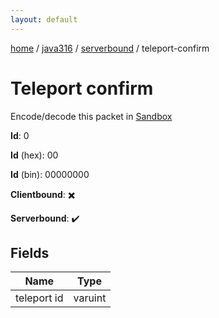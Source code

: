 ```yaml
---
layout: default
---
```


[home](/)  /  [java316](/protocol/java316)  /  [serverbound](/protocol/java316/serverbound)  /  teleport-confirm

# Teleport confirm

Encode/decode this packet in [Sandbox](../../../sandbox/java316#serverbound.teleport_confirm)

**Id**: 0

**Id** (hex): 00

**Id** (bin): 00000000

**Clientbound**: ✖️

**Serverbound**: ✔️

## Fields

Name | Type
---|---
teleport id | varuint
